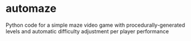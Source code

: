 # automaze
Python code for a simple maze video game with procedurally-generated levels and automatic difficulty adjustment per player performance

